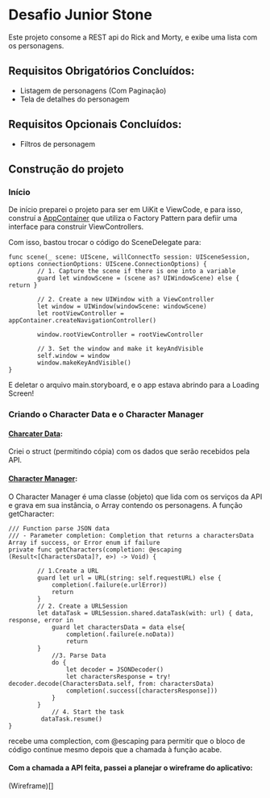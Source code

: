 # Desafio Junior Stone

Este projeto consome a REST api do Rick and Morty, e exibe uma lista com os personagens. 

## Requisitos Obrigatórios Concluídos:
- Listagem de personagens (Com Paginação)
- Tela de detalhes do personagem

## Requisitos Opcionais Concluídos:
- Filtros de personagem

## Construção do projeto

### Início
De início preparei o projeto para ser em UiKit e ViewCode, e para isso, construí a [AppContainer](https://github.com/julianaprado/Desafio-Junior/blob/17ecda5d35a806b9c4f4712815940f71b86f8750/DesafioJunior/Main/AppContainer.swift) que utiliza o Factory Pattern para defiir uma interface para construir ViewControllers.

Com isso, bastou trocar o código do SceneDelegate para:

```
func scene(_ scene: UIScene, willConnectTo session: UISceneSession, options connectionOptions: UIScene.ConnectionOptions) {
        // 1. Capture the scene if there is one into a variable
        guard let windowScene = (scene as? UIWindowScene) else { return }
        
        // 2. Create a new UIWindow with a ViewController
        let window = UIWindow(windowScene: windowScene)
        let rootViewController = appContainer.createNavigationController()
        
        window.rootViewController = rootViewController
        
        // 3. Set the window and make it keyAndVisible
        self.window = window
        window.makeKeyAndVisible()
}
```

E deletar o arquivo main.storyboard, e o app estava abrindo para a Loading Screen!


### Criando o Character Data e o Character Manager

#### [Charcater Data](https://github.com/julianaprado/Desafio-Junior/blob/3e8676e4082c8c7d3eb2fd5cda20a4d2b774c384/DesafioJunior/Model/CharactersData.swift):

Criei o struct (permitindo cópia) com os dados que serão recebidos pela API.

#### [Character Manager](https://github.com/julianaprado/Desafio-Junior/blob/3e8676e4082c8c7d3eb2fd5cda20a4d2b774c384/DesafioJunior/Model/CharactersManager.swift):

O Character Manager é uma classe (objeto) que lida com os serviços da API e grava em sua instância, o Array contendo os personagens. A função getCharacter:

```
/// Function parse JSON data
/// - Parameter completion: Completion that returns a charactersData Array if success, or Error enum if failure
private func getCharacters(completion: @escaping (Result<[CharactersData]?, e>) -> Void) {
        
        // 1.Create a URL
        guard let url = URL(string: self.requestURL) else {
            completion(.failure(e.urlError))
            return
        }
        // 2. Create a URLSession
        let dataTask = URLSession.shared.dataTask(with: url) { data, response, error in
            guard let charactersData = data else{
                completion(.failure(e.noData))
                return
        }
            //3. Parse Data
            do {
                let decoder = JSONDecoder()
                let charactersResponse = try! decoder.decode(CharactersData.self, from: charactersData)
                completion(.success([charactersResponse]))
            }
        }
            // 4. Start the task
         dataTask.resume()
}
```

recebe uma complection, com @escaping para permitir que o bloco de código continue mesmo depois que a chamada à função acabe.

#### Com a chamada a API feita, passei a planejar o wireframe do aplicativo:

(Wireframe)[]



